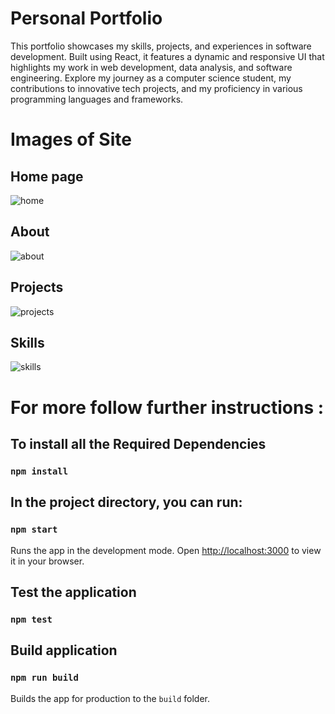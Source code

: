 # Personal Portfolio

This portfolio showcases my skills, projects, and experiences in software development. Built using React, it features a dynamic and responsive UI that highlights my work in web development, data analysis, and software engineering. Explore my journey as a computer science student, my contributions to innovative tech projects, and my proficiency in various programming languages and frameworks.

# Images of Site

## Home page

![home](https://github.com/user-attachments/assets/90684792-1a5b-474e-bda3-86b4c375073c)

## About

![about](https://github.com/user-attachments/assets/46069415-7c75-4a0c-978c-583e14fe698d)

## Projects

![projects](https://github.com/user-attachments/assets/77e6e89a-030c-4463-afe8-78c0d89f745f)

## Skills

![skills](https://github.com/user-attachments/assets/777a5707-1cec-4e45-a0a9-4a9a8a30d6e5)

# For more follow further instructions :

## To install all the Required Dependencies

### `npm install`

## In the project directory, you can run:

### `npm start`

Runs the app in the development mode.
Open [http://localhost:3000](http://localhost:3000) to view it in your browser.

## Test the application

### `npm test`

## Build application

### `npm run build`

Builds the app for production to the `build` folder.
